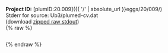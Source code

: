 **Project ID:** [plumID:20.009]({{ '/' | absolute_url }}eggs/20/009/)  
Stderr for source:  Ub3/plumed-cv.dat   
(download [zipped raw stdout](plumed-cv.dat.plumed.stdout.txt.zip))  
{% raw %}
<pre>
</pre>
{% endraw %}
